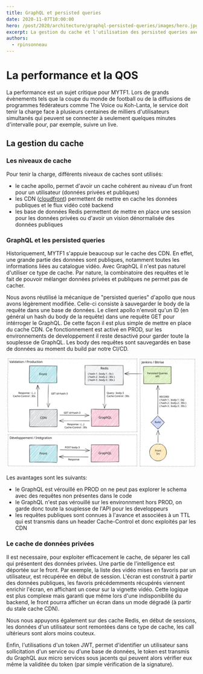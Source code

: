 ```yaml
---
title: GraphQL et persisted queries
date: 2020-11-07T10:00:00
hero: /post/2020/architecture/graphql-persisted-queries/images/hero.jpg
excerpt: La gestion du cache et l'utilisation des persisted queries avec graphQL
authors:
  - rpinsonneau
---
```


# La performance et la QOS

La performance est un sujet critique pour MYTF1. Lors de grands évènements tels que la coupe du monde de football ou de la diffusions de programmes fédérateurs comme The Voice ou Koh-Lanta, le service doit tenir la charge face à plusieurs centaines de milliers d'utilisateurs simultanés qui peuvent se connecter à seulement quelques minutes d'intervalle pour, par exemple, suivre un live.

## La gestion du cache

### Les niveaux de cache

Pour tenir la charge, différents niveaux de caches sont utilisés:

- le cache apollo, permet d'avoir un cache cohérent au niveau d'un front pour un utilisateur (données privées et publiques)
- les CDN ([cloudfront](https://aws.amazon.com/cloudfront/)) permettent de mettre en cache les données publiques et le flux vidéo coté backend
- les base de données Redis permettent de mettre en place une session pour les données privées ou d'avoir un vision dénormalisée des données publiques

### GraphQL et les persisted queries

Historiquement, MYTF1 s'appuie beaucoup sur le cache des CDN. En effet, une grande partie des données sont publiques, notamment toutes les informations liées au catalogue vidéo. Avec GraphQL il n'est pas naturel d'utiliser ce type de cache. Par nature, la combinatoire des requêtes et le fait de pouvoir mélanger données privées et publiques ne permet pas de cacher.

Nous avons réutilisé la mécanique de "persisted queries" d'apollo que nous avons légèrement modifiée. Celle-ci consiste à sauvegarder le body de la requête dans une base de données. Le client apollo n'envoit qu'un ID (en général un hash du body de la requête) dans une requête GET pour intérroger le GraphQL. De cette façon il est plus simple de mettre en place du cache CDN. Ce fonctionnement est activé en PROD, sur les environnements de developpement il reste desactivé pour garder toute la souplesse de GraphQL. Les body des requêtes sont sauvegardés en base de données au moment du build par notre CI/CD.

![Diagramme explicatif du fonctionnement des persisted queries](images/persisted-queries.svg "Diagramme explicatif du fonctionnement des persisted queries")

Les avantages sont les suivants:

- le GraphQL est vérouillé en PROD on ne peut pas explorer le schema avec des requêtes non présentes dans le code
- le GraphQL n'est pas vérouillé sur les environnment hors PROD, on garde donc toute la souplesse de l'API pour les developpeurs
- les requêtes publiques sont connues à l'avance et associées à un TTL qui est transmis dans un header Cache-Control et donc exploités par les CDN

### Le cache de données privées

Il est necessaire, pour exploiter efficacement le cache, de séparer les call qui présentent des données privées. Une partie de l'intelligence est déportée sur le front. Par exemple, la liste des vidéo mises en favoris par un utilisateur, est récupérée en début de session. L'écran est construit à partir des données publiques, les favoris précédemments récupérés viennent enrichir l'écran, en affichant un coeur sur la vignette vidéo. Cette logique est plus complexe mais garanti que même lors d'une indisponibilité du backend, le front pourra afficher un écran dans un mode dégradé (à partir du stale cache CDN).

<!--more-->

Nous nous appuyons également sur des cache Redis, en début de sessions, les données d'un utilisateur sont remontées dans ce type de cache, les call ultérieurs sont alors moins couteux.

<!--more-->

Enfin, l'utilisations d'un token JWT, permet d'identifier un utilisateur sans sollicitation d'un service ou d'une base de données, le token est transmis du GraphQL aux micro services sous jacents qui peuvent alors vérifier eux même la validitée du token (par simple vérification de la signature).

